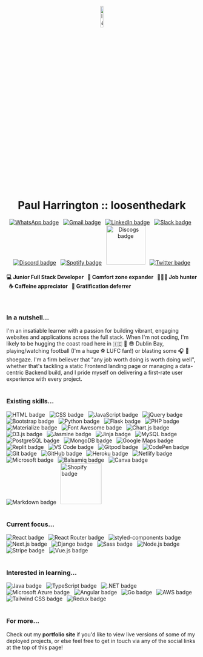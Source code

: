 <a href="https://loosenthedark.tech/" target="_blank"><p align="center"><img width="12%" src="https://user-images.githubusercontent.com/48750933/119110209-cced8900-ba19-11eb-95be-06bbc04f65cc.png" alt="laptop with code icon" style="margin-left:auto; margin-right:auto; border-radius:10px;"></p></a>
<h1 align="center">Paul Harrington :: <a href="https://loosenthedark.tech/" style="text-decoration:none" target="_blank">loosenthedark</a></h1> <p align="center"> <a href="https://api.whatsapp.com/send?phone=353894546613"><img src="https://img.shields.io/badge/WhatsApp-25D366?style=for-the-badge&logo=whatsapp&logoColor=white" alt="WhatsApp badge"></a> &nbsp; <a href="mailto:hello@loosenthedark.tech?cc=paulharrington05@gmail.com" target="_blank"><img src="https://img.shields.io/badge/Gmail-D14836?style=for-the-badge&logo=gmail&logoColor=white" alt="Gmail badge"></a> &nbsp; <a href="https://www.linkedin.com/in/paulharrington05/" target="_blank"><img src="https://img.shields.io/badge/LinkedIn-0077B5?style=for-the-badge&logo=linkedin&logoColor=white" alt="LinkedIn badge"></a> &nbsp;  <a href="https://code-institute-room.slack.com/team/UH4FQQCQ5" target="_blank"><img src="https://img.shields.io/badge/Slack-4A154B?style=for-the-badge&logo=slack&logoColor=white" alt="Slack badge"></a> &nbsp; <a href="https://discordapp.com/users/847950247425736744" target="_blank"><img src="https://img.shields.io/badge/Discord-7289DA?style=for-the-badge&logo=discord&logoColor=white" alt="Discord badge"></a> &nbsp; <a href="https://open.spotify.com/user/1156550685?si=6bd32e8a0b6946ef" target="_blank"><img src="https://img.shields.io/badge/Spotify-1ED760?&style=for-the-badge&logo=spotify&logoColor=white" alt="Spotify badge"></a> &nbsp; <a href="https://www.discogs.com/user/Harrotoyoutoo" target="_blank"><img src="https://user-images.githubusercontent.com/48750933/120897948-a4bc7780-c620-11eb-91e4-1d9c6e7097fd.png" width="103" alt="Discogs badge"></a> &nbsp; <a href="https://twitter.com/loosenthedark" target="_blank"><img src="https://img.shields.io/badge/Twitter-1DA1F2?style=for-the-badge&logo=twitter&logoColor=white" alt="Twitter badge"></a> </p>
<h4><span style="font-size:14px;" width="19%"> 💻 Junior Full Stack Developer</span> &nbsp; <span width="19%">  💪 Comfort zone expander</span> &nbsp; <span width="19%">  👨🏻‍💻 Job hunter</span> &nbsp; <span width="19%"> ☕ Caffeine appreciator</span> &nbsp; <span width="19%">  🧠 Gratification deferrer</span></h4>
<br>

### In a nutshell...

I'm an insatiable learner with a passion for building vibrant, engaging websites and applications across the full stack. When I'm not coding, I'm likely to be hugging the coast road here in 🇮🇪 🌊 😎 Dublin Bay, playing/watching football (I'm a huge ⚽ LUFC fan!) or blasting some 🎧 🎸 shoegaze. I'm a firm believer that "any job worth doing is worth doing well", whether that's tackling a static Frontend landing page or managing a data-centric Backend build, and I pride myself on delivering a first-rate user experience with every project.
<br>
<br>
### Existing skills...
<img src="https://camo.githubusercontent.com/92acee6631856371ba17a0dbb1b044948dab754954db0ca32a34b83ebd254392/68747470733a2f2f696d672e736869656c64732e696f2f62616467652f68746d6c352532302d2532336533346632362e7376673f267374796c653d666f722d7468652d6261646765266c6f676f3d68746d6c35266c6f676f436f6c6f723d7768697465" alt="HTML badge"> &nbsp; <img src="https://camo.githubusercontent.com/1ed25c5e93c387a74ce11eb6b6a94659235636df2c1b3ae75817b271c83f1be4/68747470733a2f2f696d672e736869656c64732e696f2f62616467652f435353332d3135373242363f267374796c653d666f722d7468652d6261646765266c6f676f3d63737333266c6f676f436f6c6f723d7768697465" alt="CSS badge"> &nbsp; <img src="https://camo.githubusercontent.com/9d07c04bdd98c662d5df9d4e1cc1de8446ffeaebca330feb161f1fb8e1188204/68747470733a2f2f696d672e736869656c64732e696f2f62616467652f4a6176615363726970742d4637444631453f7374796c653d666f722d7468652d6261646765266c6f676f3d6a617661736372697074266c6f676f436f6c6f723d626c61636b" alt="JavaScript badge"> &nbsp; <img src="https://camo.githubusercontent.com/3c4aaf4df17dea015895003562a12e1fe330e920a29d97ca2638f0f446512199/68747470733a2f2f696d672e736869656c64732e696f2f62616467652f6a51756572792532302d2532333145324533422e7376673f267374796c653d666f722d7468652d6261646765266c6f676f3d6a5175657279266c6f676f436f6c6f723d323141434532" alt="jQuery badge"> &nbsp; <img src="https://img.shields.io/badge/Bootstrap-563D7C?style=for-the-badge&logo=bootstrap&logoColor=white" alt="Bootstrap badge"> &nbsp; <img src="https://camo.githubusercontent.com/e70bef5ceeda3bf1fbefbf23902097fe10dca5fbf46fdbf6c1698dd4487073ef/68747470733a2f2f696d672e736869656c64732e696f2f62616467652f507974686f6e2532302d2532333030344437412e7376673f267374796c653d666f722d7468652d6261646765266c6f676f3d707974686f6e266c6f676f436f6c6f723d666664663736" alt="Python badge"> &nbsp; <img src="https://img.shields.io/badge/Flask-000000?style=for-the-badge&logo=flask&logoColor=white" alt="Flask badge"> &nbsp; <img src="https://img.shields.io/badge/PHP-777BB4?style=for-the-badge&logo=php&logoColor=white" alt="PHP badge"> &nbsp; <img src="https://img.shields.io/badge/-materialize--css-ff69b4?style=for-the-badge&logo=materialize--css&logoColor=white" alt="Materialize badge"> &nbsp; <img src="https://camo.githubusercontent.com/a1fb0392a0904e14d7088f23f1fa6b86d03685d271c3eebae3df42443e15d613/68747470733a2f2f696d672e736869656c64732e696f2f62616467652f466f6e74253230417765736f6d652532302d2532333333394146302e7376673f267374796c653d666f722d7468652d6261646765266c6f676f3d466f6e74253230417765736f6d65266c6f676f436f6c6f723d464646464646" alt="Font Awesome badge"> &nbsp; <img src="https://img.shields.io/badge/ChartJS-FF6384?style=for-the-badge&logo=chart-dot-js&logoColor=white" alt="Chart.js badge"> &nbsp; <img src="https://camo.githubusercontent.com/b6bc98f08c1372a51191e0e6b4fb7671c8f8980243646b7cedb6c4a5239611b1/68747470733a2f2f696d672e736869656c64732e696f2f62616467652f44332e6a732532302d2532334244353335302e7376673f267374796c653d666f722d7468652d6261646765266c6f676f3d44332e6a73266c6f676f436f6c6f723d463941303343" alt="D3.js badge"> &nbsp; <img src="https://camo.githubusercontent.com/b74dbed74c2bdafb1ec148313c69b304fa8b71993ad43b6ee7554c8de8cf1466/68747470733a2f2f696d672e736869656c64732e696f2f62616467652f4a61736d696e652532302d2532333841343138322e7376673f267374796c653d666f722d7468652d6261646765266c6f676f3d4a61736d696e65266c6f676f436f6c6f723d464646464646" alt="Jasmine badge"> &nbsp; <img src="https://camo.githubusercontent.com/934dbb9355cbb7b8d5cbf77cccd7f94c8e8e4ba695668b6a57e8d59020a4ec31/68747470733a2f2f696d672e736869656c64732e696f2f62616467652f4a696e6a612532302d2532333030303030302e7376673f267374796c653d666f722d7468652d6261646765266c6f676f3d4a696e6a61266c6f676f436f6c6f723d423431373137" alt="Jinja badge"> &nbsp; <img src="https://img.shields.io/badge/MySQL-00000F?style=for-the-badge&logo=mysql&logoColor=white" alt="MySQL badge"> &nbsp; <img src="https://img.shields.io/badge/PostgreSQL-316192?style=for-the-badge&logo=postgresql&logoColor=white" alt="PostgreSQL badge"> &nbsp; <img src="https://img.shields.io/badge/MongoDB-4EA94B?style=for-the-badge&logo=mongodb&logoColor=white" alt="MongoDB badge"> &nbsp; <img src="https://camo.githubusercontent.com/77193c71fbe4e76f70ab88f819d8387c3d2444f782b010965988e4db25448684/68747470733a2f2f696d672e736869656c64732e696f2f62616467652f476f6f676c652532304d6170732532302d2532333432383546342e7376673f267374796c653d666f722d7468652d6261646765266c6f676f3d476f6f676c652532304d617073266c6f676f436f6c6f723d464646464646" alt="Google Maps badge"> &nbsp; <img src="https://camo.githubusercontent.com/af2baa9a71e881ea9c1eef82b3b015bc4da2f5dae80c09cf02011378174e0b57/68747470733a2f2f696d672e736869656c64732e696f2f62616467652f7265706c2e69742532302d2532333130314233302e7376673f267374796c653d666f722d7468652d6261646765266c6f676f3d7265706c2e6974266c6f676f436f6c6f723d393339363943" alt="Replit badge"> &nbsp; <img src="https://camo.githubusercontent.com/bf7d164e2e38636f4c7d56a0ea8f643bed6426f4bbec74fee54dac6c4535b4de/68747470733a2f2f696d672e736869656c64732e696f2f62616467652f5653436f64652532302d2532333242324233302e7376673f267374796c653d666f722d7468652d6261646765266c6f676f3d56697375616c25323053747564696f253230436f6465266c6f676f436f6c6f723d303037414343" alt="VS Code badge"> &nbsp; <img src="https://camo.githubusercontent.com/81356c564790644ad4669af2d3105447a5789c9e137f7ec7416a201d4eebb826/68747470733a2f2f696d672e736869656c64732e696f2f62616467652f476974706f642532302d2532333144314431442e7376673f267374796c653d666f722d7468652d6261646765266c6f676f3d476974706f64266c6f676f436f6c6f723d314141364534" alt="Gitpod badge"> &nbsp; <img src="https://camo.githubusercontent.com/5dcb27abdecc741f03c99548b6013e729f71326005595815a70dc51f947f55df/68747470733a2f2f696d672e736869656c64732e696f2f62616467652f436f646550656e2532302d2532333030303030302e7376673f267374796c653d666f722d7468652d6261646765266c6f676f3d436f646550656e266c6f676f436f6c6f723d464646464646" alt="CodePen badge"> &nbsp; <img src="https://camo.githubusercontent.com/0cc6318785fdcacd7a6eabcc3cc7b2f7f63b0e014b14d9c5528dacab16c4c221/68747470733a2f2f696d672e736869656c64732e696f2f62616467652f4769742532302d2532333330324632462e7376673f267374796c653d666f722d7468652d6261646765266c6f676f3d476974266c6f676f436f6c6f723d463035303332" alt="Git badge"> &nbsp; <img src="https://camo.githubusercontent.com/cbbb6c316257353aad67f1d422a5778ff4a8ebc12bf1a72d26c112615bf0090c/68747470733a2f2f696d672e736869656c64732e696f2f62616467652f4769744875622532302d2532333138313731372e7376673f267374796c653d666f722d7468652d6261646765266c6f676f3d476974487562266c6f676f436f6c6f723d464646464646" alt="GitHub badge"> &nbsp; <img src="https://camo.githubusercontent.com/46ed060ff2e4dc379a225049d5fa9e97b5351919892b7c87800325f259cb4b1a/68747470733a2f2f696d672e736869656c64732e696f2f62616467652f4865726f6b752532302d2532333433303039382e7376673f267374796c653d666f722d7468652d6261646765266c6f676f3d4865726f6b75266c6f676f436f6c6f723d464646464646" alt="Heroku badge"> &nbsp; <img src="https://img.shields.io/badge/Netlify-00C7B7?style=for-the-badge&logo=netlify&logoColor=white" alt="Netlify badge"> &nbsp; <img src="https://img.shields.io/badge/Microsoft-666666?style=for-the-badge&logo=microsoft&logoColor=white" alt="Microsoft badge"> &nbsp; <img src="https://camo.githubusercontent.com/c2079e9c7205d55bd967856a5533aea88072189eb3678a9fe3da9b6e5fe1df71/68747470733a2f2f696d672e736869656c64732e696f2f62616467652f42616c73616d69712532302d2532334136303030302e7376673f267374796c653d666f722d7468652d6261646765266c6f676f3d42616c73616d6971266c6f676f436f6c6f723d464646464646" alt="Balsamiq badge"> &nbsp; <img src="https://img.shields.io/badge/Canva-%2300C4CC.svg?&style=for-the-badge&logo=Canva&logoColor=white" alt="Canva badge"> &nbsp; <img src="https://img.shields.io/badge/Markdown-000000?style=for-the-badge&logo=markdown&logoColor=white" alt="Markdown badge"> &nbsp; <img src="https://user-images.githubusercontent.com/48750933/120796960-59786b00-c533-11eb-9fcd-74c554948e59.png" width="108" alt="Shopify badge">
<br>
<br>
### Current focus...
<img src="https://img.shields.io/badge/React-20232A?style=for-the-badge&logo=react&logoColor=61DAFB" alt="React badge"> &nbsp; <img src="https://img.shields.io/badge/React_Router-CA4245?style=for-the-badge&logo=react-router&logoColor=white" alt="React Router badge"> &nbsp; <img src="https://img.shields.io/badge/styled--components-DB7093?style=for-the-badge&logo=styled-components&logoColor=white" alt="styled-components badge"> &nbsp; <img src="https://img.shields.io/badge/next.js-000000?style=for-the-badge&logo=nextdotjs&logoColor=white" alt="Next.js badge"> &nbsp; <img src="https://img.shields.io/badge/Django-092E20?style=for-the-badge&logo=django&logoColor=white" alt="Django badge"> &nbsp; <img src="https://img.shields.io/badge/Sass-CC6699?style=for-the-badge&logo=sass&logoColor=white" alt="Sass badge"> &nbsp; <img src="https://img.shields.io/badge/Node.js-43853D?style=for-the-badge&logo=node-dot-js&logoColor=white" alt="Node.js badge"> &nbsp; <img src="https://camo.githubusercontent.com/4c681a695dad7da1591b7094bbdf0b969b4a971a50a575c33047d27f6d862aa9/68747470733a2f2f696d672e736869656c64732e696f2f62616467652f5374726970652532302d2532333634364544452e7376673f267374796c653d666f722d7468652d6261646765266c6f676f3d537472697065266c6f676f436f6c6f723d464646464646" alt="Stripe badge"> &nbsp; <img src="https://img.shields.io/badge/Vue.js-35495E?style=for-the-badge&logo=vue-dot-js&logoColor=4FC08D" alt="Vue.js badge">
<br>
<br>
### Interested in learning...
<img src="https://img.shields.io/badge/Java-ED8B00?style=for-the-badge&logo=java&logoColor=white" alt="Java badge"> &nbsp; <img src="https://img.shields.io/badge/TypeScript-007ACC?style=for-the-badge&logo=typescript&logoColor=white" alt="TypeScript badge"> &nbsp; <img src="https://img.shields.io/badge/.NET-5C2D91?style=for-the-badge&logo=dot-net&logoColor=white" alt=".NET badge"> &nbsp; <img src="https://img.shields.io/badge/microsoft%20azure-0089D6?style=for-the-badge&logo=microsoft-azure&logoColor=white" alt="Microsoft Azure badge"> &nbsp; <img src="https://img.shields.io/badge/Angular-DD0031?style=for-the-badge&logo=angular&logoColor=white" alt="Angular badge"> &nbsp; <img src="https://img.shields.io/badge/Go-00ADD8?style=for-the-badge&logo=go&logoColor=white" alt="Go badge"> &nbsp; <img src="https://camo.githubusercontent.com/d66e28175bf0519dc818143d1fb03129e2f1e1aba876f14e839696069b15558e/68747470733a2f2f696d672e736869656c64732e696f2f62616467652f416d617a6f6e2532304157532532302d2532333233324633452e7376673f267374796c653d666f722d7468652d6261646765266c6f676f3d416d617a6f6e253230415753266c6f676f436f6c6f723d464639393030" alt="AWS badge"> &nbsp; <img src="https://img.shields.io/badge/Tailwind_CSS-38B2AC?style=for-the-badge&logo=tailwind-css&logoColor=white" alt="Tailwind CSS badge"> &nbsp; <img src="https://img.shields.io/badge/Redux-593D88?style=for-the-badge&logo=redux&logoColor=white" alt="Redux badge">
<br>
<br>
### For more...
Check out my **<a href="https://loosenthedark.tech/" target="_blank" style="text-decoration:none">portfolio site</a>** if you'd like to view live versions of some of my deployed projects, or else feel free to get in touch via any of the social links at the top of this page!
<br>

<br>

<!--
**loosenthedark/loosenthedark** is a ✨ _special_ ✨ repository because its `README.md` (this file) appears on your GitHub profile.

Here are some ideas to get you started:

- 🔭 I’m currently working on ...
- 🌱 I’m currently learning ...
- 👯 I’m looking to collaborate on ...
- 🤔 I’m looking for help with ...
- 💬 Ask me about ...
- 📫 How to reach me: ...
- 😄 Pronouns: ...
- ⚡ Fun fact: ...
-->
